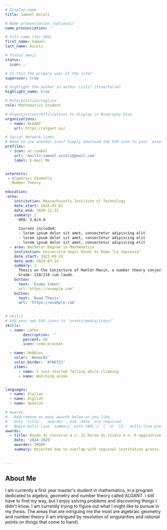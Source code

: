 ```yaml
---
# Display name
title: Samuel Ascoli

# Name pronunciation (optional)
name_pronunciation: ''

# Full name (for SEO)
first_name: Samuel
last_name: Ascoli

# Status emoji
status:
  icon: ☕️

# Is this the primary user of the site?
superuser: true

# Highlight the author in author lists? (true/false)
highlight_name: true

# Role/position/tagline
role: Mathematics Student

# Organizations/Affiliations to display in Biography blox
organizations:
  - name: ALGANT
    url: https://algant.eu/

# Social network links
# Need to use another icon? Simply download the SVG icon to your `assets/media/icons/` folder.
profiles:
  - icon: at-symbol
    url: 'mailto:samuel.ascoli@gmail.com'
    label: E-mail Me


interests:
 - Algebraic Geometry
  -Number Theory

education:
-area: 
    institution: Massachusetts Institute of Technology
    date_start: 2016-01-01
    date_end: 2020-12-31
    summary: |
      GPA: 3.8/4.0

      Courses included:
      - lorem ipsum dolor sit amet, consectetur adipiscing elit
      - lorem ipsum dolor sit amet, consectetur adipiscing elit
      - lorem ipsum dolor sit amet, consectetur adipiscing elit
  - area: Bachelor Degree in Mathematics
    institution: Università degli Studi di Roma "La Sapienza"
    date_start: 2021-09-24
    date_end: 2024-07-24
    summary: |
      Thesis on the Conjecture of Mahler-Manin, a number theory conjecture proved in 1996, under Federico Pellarin.
      Grade: 110/110 cum laude.
    button: 
      text: 'Exams taken'
      url:'https://example.com'
    button:
      text: 'Read Thesis'
      url: 'https://example.com'
  

# Skills
# Add your own SVG icons to `assets/media/icons/`
skills:
  - name: Latex
        description: ''
        percent: 60
        icon: code-bracket

  - name: Hobbies
    color: '#eeac02'
    color_border: '#f0bf23'
    items:
      - name: I just started falling while climbing
      - name: Watching anime


languages:
  - name: Italian
  - name: English
  - name: Spanish

# Awards.
#   Add/remove as many awards below as you like.
#   Only `title`, `awarder`, and `date` are required.
#   Begin multi-line `summary` with YAML's `|` or `|2-` multi-line prefix and indent 2 spaces below.
awards:
  - title: Bando di concorso a n. 12 borse di studio e n. 6 aggiuntive per l’avviamento alla ricerca riservate a iscritti ai corsi di laurea magistrale in matematica a.a. 2024-2025
    date: '2024-2025'
    awarder: INDAM
    summary: Rejected due to overlap with regional institution grants.
      

---
```


## About Me
I am currently a first year master's student in mathematics, in a program dedicated to algebra, geometry and number theory called ALGANT. I still have to find my way, but I enjoy solving problems and discovering things I didn't know. I am currently trying to figure out what I might like to pursue in my thesis. The areas that are intriguing me the most are algebraic geometry and number theory (I am intrigued by resolution of singularities and rational points on things that come to hand).
